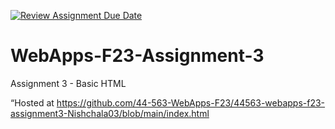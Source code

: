 [![Review Assignment Due Date](https://classroom.github.com/assets/deadline-readme-button-24ddc0f5d75046c5622901739e7c5dd533143b0c8e959d652212380cedb1ea36.svg)](https://classroom.github.com/a/q2-Q7VCy)
# WebApps-F23-Assignment-3
Assignment 3 - Basic HTML

 “Hosted at https://github.com/44-563-WebApps-F23/44563-webapps-f23-assignment3-Nishchala03/blob/main/index.html